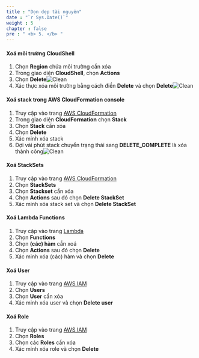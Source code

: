 ```yaml
---
title : "Dọn dẹp tài nguyên"
date : "`r Sys.Date()`"
weight : 5
chapter : false
pre : " <b> 5. </b> "
---
```


#### Xoá môi trường CloudShell

1. Chọn **Region** chứa môi trường cần xóa
2. Trong giao diện **CloudShell**, chọn **Actions**
3. Chọn **Delete**![Clean](/images/5.cleanup/0001-cleanup.png?width=5120px)
4. Xác thực xóa môi trường bằng cách điền **Delete** và chọn **Delete**![Clean](/images/5.cleanup/0002-cleanup.png?width=5120px)

#### Xoá stack trong AWS CloudFormation console

1. Truy cập vào trang [AWS CloudFormation](https://console.aws.amazon.com/cloudformation/)
2. Trong giao diện **CloudFormation** chọn **Stack**
3. Chọn **Stack** cần xóa
4. Chọn **Delete**
5. Xác minh xóa stack
6. Đợi vài phút stack chuyển trạng thái sang **DELETE_COMPLETE** là xóa thành công![Clean](/images/5.cleanup/0003-cleanup.png?width=5120px)

#### Xoá StackSets

1. Truy cập vào trang [AWS CloudFormation](https://console.aws.amazon.com/cloudformation/)
2. Chọn **StackSets**
3. Chọn **Stackset** cần xóa
4. Chọn **Actions** sau đó chọn **Delete StackSet**
5. Xác minh xóa stack set và chọn **Delete StackSet**

#### Xoá Lambda Functions

1. Truy cập vào trang [Lambda](https://console.aws.amazon.com/lambda/)
2. Chọn **Functions**
3. Chọn **(các) hàm** cần xoá
4. Chọn **Actions** sau đó chọn **Delete**
5. Xác minh xóa (các) hàm và chọn **Delete**

#### Xoá User

1. Truy cập vào trang [AWS IAM](https://console.aws.amazon.com/iam/)
2. Chọn **Users**
3. Chọn **User** cần xóa
4. Xác minh xóa user và chọn **Delete user**

#### Xoá Role

1. Truy cập vào trang [AWS IAM](https://console.aws.amazon.com/iam/)
2. Chọn **Roles**
3. Chọn các **Roles** cần xóa
4. Xác minh xóa role và chọn **Delete**
